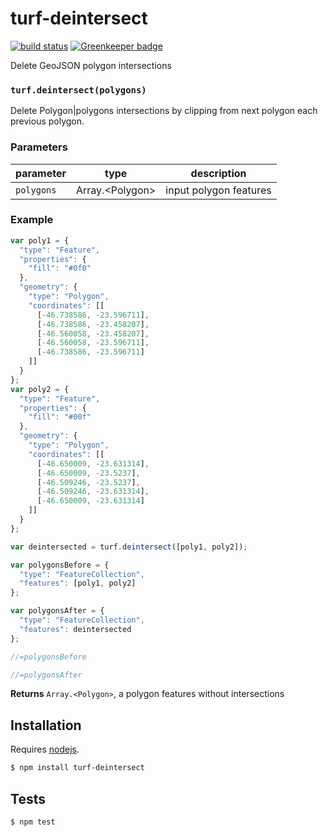# turf-deintersect

[![build status](https://secure.travis-ci.org/stepankuzmin/turf-deintersect.png)](http://travis-ci.org/stepankuzmin/turf-deintersect)
[![Greenkeeper badge](https://badges.greenkeeper.io/stepankuzmin/turf-deintersect.svg)](https://greenkeeper.io/)

Delete GeoJSON polygon intersections


### `turf.deintersect(polygons)`

Delete Polygon|polygons intersections by clipping from next polygon
each previous polygon.

### Parameters

| parameter  | type               | description            |
| ---------- | ------------------ | ---------------------- |
| `polygons` | Array\.\<Polygon\> | input polygon features |


### Example

```js
var poly1 = {
  "type": "Feature",
  "properties": {
    "fill": "#0f0"
  },
  "geometry": {
    "type": "Polygon",
    "coordinates": [[
      [-46.738586, -23.596711],
      [-46.738586, -23.458207],
      [-46.560058, -23.458207],
      [-46.560058, -23.596711],
      [-46.738586, -23.596711]
    ]]
  }
};
var poly2 = {
  "type": "Feature",
  "properties": {
    "fill": "#00f"
  },
  "geometry": {
    "type": "Polygon",
    "coordinates": [[
      [-46.650009, -23.631314],
      [-46.650009, -23.5237],
      [-46.509246, -23.5237],
      [-46.509246, -23.631314],
      [-46.650009, -23.631314]
    ]]
  }
};

var deintersected = turf.deintersect([poly1, poly2]);

var polygonsBefore = {
  "type": "FeatureCollection",
  "features": [poly1, poly2]
};

var polygonsAfter = {
  "type": "FeatureCollection",
  "features": deintersected
};

//=polygonsBefore

//=polygonsAfter
```


**Returns** `Array.<Polygon>`, a polygon features without intersections

## Installation

Requires [nodejs](http://nodejs.org/).

```sh
$ npm install turf-deintersect
```

## Tests

```sh
$ npm test
```


